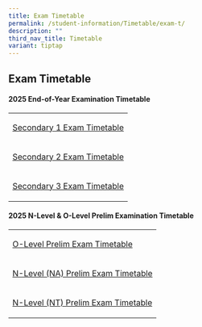```yaml
---
title: Exam Timetable
permalink: /student-information/Timetable/exam-t/
description: ""
third_nav_title: Timetable
variant: tiptap
---
```

<h2>Exam Timetable</h2>
<h4>2025 End-of-Year Examination Timetable</h4>
<table style="minWidth: 25px">
<colgroup>
<col>
</colgroup>
<tbody>
<tr>
<td rowspan="1" colspan="1">
<p><a href="/files/EXAM/2025_EOY_Timetable_SEC1.pdf" rel="noopener nofollow" target="_blank">Secondary 1 Exam Timetable</a>
</p>
</td>
</tr>
<tr>
<td rowspan="1" colspan="1">
<p><a href="/files/EXAM/2025_EOY_Timetable_SEC2.pdf" rel="noopener noreferrer nofollow" target="_blank">Secondary 2 Exam Timetable</a>
</p>
</td>
</tr>
<tr>
<td rowspan="1" colspan="1">
<p><a href="/files/EXAM/2025_EOY_Timetable_SEC3.pdf" rel="noopener noreferrer nofollow" target="_blank">Secondary 3 Exam Timetable</a>
</p>
</td>
</tr>
</tbody>
</table>
<h4>2025 N-Level &amp; O-Level Prelim Examination Timetable</h4>
<table style="minWidth: 25px">
<colgroup>
<col>
</colgroup>
<tbody>
<tr>
<td rowspan="1" colspan="1">
<p><a href="/files/TT/2025 SEM2/2025_O_PRELIM.pdf" rel="noopener nofollow" target="_blank">O-Level Prelim Exam Timetable</a>
</p>
</td>
</tr>
<tr>
<td rowspan="1" colspan="1">
<p><a href="/files/TT/2025 SEM2/2025_NA_PRELIM.pdf" rel="noopener nofollow" target="_blank">N-Level (NA) Prelim Exam Timetable</a>
</p>
</td>
</tr>
<tr>
<td rowspan="1" colspan="1">
<p><a href="/files/EXAM/2025_NT_PRELIM__16_JULY_.pdf" rel="noopener nofollow" target="_blank">N-Level (NT) Prelim Exam Timetable</a>
</p>
</td>
</tr>
</tbody>
</table>
<p></p>